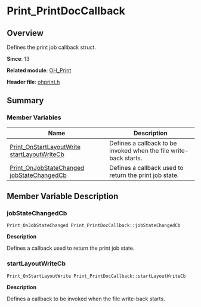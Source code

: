 # Print_PrintDocCallback


## Overview

Defines the print job callback struct.

**Since**: 13

**Related module**: [OH_Print](_o_h___print.md)

**Header file**: [ohprint.h](ohprint_8h.md)

## Summary


### Member Variables

| Name| Description| 
| -------- | -------- |
| [Print_OnStartLayoutWrite](_o_h___print.md#print_onstartlayoutwrite) [startLayoutWriteCb](#startlayoutwritecb) | Defines a callback to be invoked when the file write-back starts. | 
| [Print_OnJobStateChanged](_o_h___print.md#print_onjobstatechanged) [jobStateChangedCb](#jobstatechangedcb) | Defines a callback used to return the print job state. | 


## Member Variable Description


### jobStateChangedCb

```
Print_OnJobStateChanged Print_PrintDocCallback::jobStateChangedCb
```
**Description**

Defines a callback used to return the print job state.


### startLayoutWriteCb

```
Print_OnStartLayoutWrite Print_PrintDocCallback::startLayoutWriteCb
```
**Description**

Defines a callback to be invoked when the file write-back starts.
